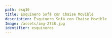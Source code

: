 ```yaml
---
path: esq10
title: Esquinero Sofá con Chaise Movible
description: Esquinero Sofá con Chaise Movible
Image: /assets/img-2738.jpg
identifier: esquineros
---
```


